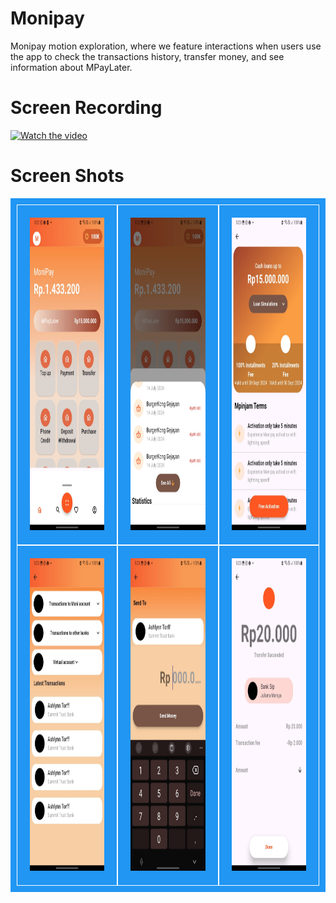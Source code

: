 # Monipay

Monipay motion exploration, where we feature interactions when users use the app to check the transactions history, transfer money, and see information about MPayLater.

# Screen Recording
[![Watch the video](https://i.sstatic.net/Vp2cE.png)](https://youtube.com/shorts/N5VyAH-oMDg?feature=share)

# Screen Shots

<html>
  <style>
    .grid-container {
      display: grid;
      grid-template-columns: auto auto auto;
      background-color: #2196F3;
      padding: 10px;
      }
    .grid-item {
      background-color: #2196F3;
      border: 1px solid #ffffff;
      padding: 20px;
      font_size: 30px;
      }
  </style>
  <body>
    <div class="grid-container">
  <div class="grid-item">
    <img src ="https://github.com/njiti/banking/blob/master/asset/1.jpeg?raw=true" width="200" height="500"</img>
  </div>

  <div class="grid-item">
    <img src ="https://github.com/njiti/banking/blob/master/asset/2.jpeg?raw=true" width="200" height="500"</img>
  </div>

  <div class="grid-item">
    <img src ="https://github.com/njiti/banking/blob/master/asset/3.jpeg?raw=true" width="200" height="500"</img>
  </div>

  <div class="grid-item">
    <img src ="https://github.com/njiti/banking/blob/master/asset/4.jpeg?raw=true" width="200" height="500"</img>
  </div>

  <div class="grid-item">
    <img src ="https://github.com/njiti/banking/blob/master/asset/5.jpeg?raw=true" width="200" height="500"</img>
  </div>

  <div class="grid-item">
    <img src ="https://github.com/njiti/banking/blob/master/asset/6.jpeg?raw=true" width="200" height="500"</img>
  </div>
</div>
  </body>
</html>
